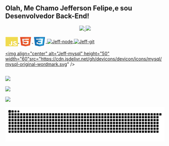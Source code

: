 ## Olah, Me Chamo Jefferson Felipe,e sou Desenvolvedor Back-End!

<div align="center">

  <a href="https://github.com/Jefferson-FelipeS">
  <img height="180em" src="https://github-readme-stats.vercel.app/api?username=Jefferson-FelipeS&show_icons=true&theme=dracula&include_all_commits=true&count_private=true"/>
  <img height="180em" src="https://github-readme-stats.vercel.app/api/top-langs/?username=Jefferson-FelipeS&layout=compact&langs_count=7&theme=dracula"/>
  
</div>

<div style="display: inline_block"><br>

  <img align="center" alt="Jeff-Js" height="30" width="40" src="https://raw.githubusercontent.com/devicons/devicon/master/icons/javascript/javascript-plain.svg">

  <img align="center" alt="Jeff-HTML" height="30" width="40" src="https://raw.githubusercontent.com/devicons/devicon/master/icons/html5/html5-original.svg">

  <img align="center" alt="Jeff-CSS" height="30" width="40" src="https://raw.githubusercontent.com/devicons/devicon/master/icons/css3/css3-original.svg">

  <img align="center" alt="Jeff-node" height="50" width="60" src="https://cdn.jsdelivr.net/gh/devicons/devicon/icons/nodejs/nodejs-original-wordmark.svg" />

  <img align="center" alt="Jeff-git" height="50" width="60" src="https://cdn.jsdelivr.net/gh/devicons/devicon/icons/git/git-original-wordmark.svg" />

  <img align="center" alt="Jeff-mysql" height="50" width="60"src="https://cdn.jsdelivr.net/gh/devicons/devicon/icons/mysql/mysql-original-wordmark.svg" />
          
          
          

  <!-- <img align="center" alt="Jeff-Ts" height="30" width="40" src="https://raw.githubusercontent.com/devicons/devicon/master/icons/typescript/typescript-plain.svg">
  <img align="center" alt="Jeff-React" height="30" width="40" src="https://raw.githubusercontent.com/devicons/devicon/master/icons/react/react-original.svg"> 
  <img align="center" alt="Jeff-Python" height="30" width="40" src="https://raw.githubusercontent.com/devicons/devicon/master/icons/python/python-original.svg">
  <img align="center" alt="Jeff-Csharp" height="30" width="40" src="https://raw.githubusercontent.com/devicons/devicon/master/icons/csharp/csharp-original.svg"> 
  <img align="right" alt="Jeff-pic" height="150" style="border-radius:50px;" src="https://media.discordapp.net/attachments/639956127056134178/890373478988013628/Publicacoes_Instagram_1_1.png?width=676&height=676"> -->

</div>
  
  ##
 
<div> 
  
  <a href="https://instagram.com/Jefferson-FelipeS" target="_blank"><img src="https://img.shields.io/badge/-Instagram-%23E4405F?style=for-the-badge&logo=instagram&logoColor=white" target="_blank"></a>

  <!-- <a href="https://www.twitch.tv/Jefferson-FelipeS" target="_blank"><img src="https://img.shields.io/badge/Twitch-9146FF?style=for-the-badge&logo=twitch&logoColor=white" target="_blank"></a>

  <a href="https://discord.gg/wagxzStdcR" target="_blank"><img src="https://img.shields.io/badge/Discord-7289DA?style=for-the-badge&logo=discord&logoColor=white" target="_blank"></a> -->

  <a href = "mailto:Jeffersonthm1@gmail.com"><img src="https://img.shields.io/badge/-Gmail-%23333?style=for-the-badge&logo=gmail&logoColor=white" target="_blank"></a>

  <a href="https://www.linkedin.com/in/jefferson-felipe-791732211/" target="_blank"><img src="https://img.shields.io/badge/-LinkedIn-%230077B5?style=for-the-badge&logo=linkedin&logoColor=white" target="_blank"></a> 
 
  ![Snake animation](https://github.com/Jefferson-FelipeS/Jefferson-FelipeS/blob/output/github-contribution-grid-snake.svg)
 
</div>